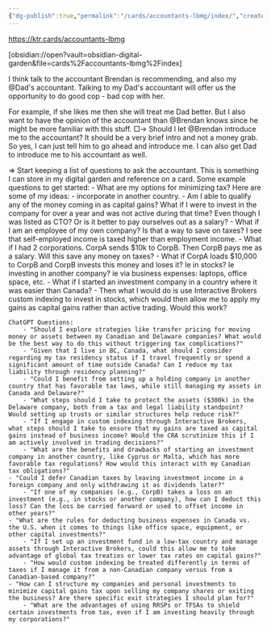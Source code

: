 ```yaml
---
{"dg-publish":true,"permalink":"/cards/accountants-lbmg/index/","created":"2024-10-08T11:27:20.993-07:00","updated":"2024-10-08T11:40:25.050-07:00"}
---
```


https://ktr.cards/accountants-lbmg

[obsidian://open?vault=obsidian-digital-garden&file=cards%2Faccountants-lbmg%2Findex]



I think talk to the accountant Brendan is recommending, and also my @Dad's accountant. Talking to my Dad's accountant will offer us the opportunity to do good cop - bad cop with her. 

For example, if she likes me then she will treat me Dad better. But I also want to have the opinion of the accountant than @Brendan knows since he might be more familiar with this stuff.
  □-> Should I let @Brendan introduce me to the accountant? It should be a very brief intro and not a money grab. So yes, I can just tell him to go ahead and introduce me. I can also get Dad to introduce me to his accountant as well.
 
 
 
 
 => Start keeping a list of questions to ask the accountant. This is something I can store in my digital garden and reference on a card. 
    Some example questions to get started:
      - What are my options for minimizing tax? 
        Here are some of my ideas: 
          - incorporate in another country.
      - Am I able to qualify any of the money coming in as capital gains? What if I were to invest in the company for over a year and was not active during that time? Even though I was listed as CTO? Or is it better to pay ourselves out as a salary?
      - What if I am an employee of my own company? Is that a way to save on taxes? I see that self-employed income is taxed higher than employment income.
      - What if I had 2 corporations. CorpA sends $10k to CorpB. Then CorpB pays me as a salary. Will this save any money on taxes?
          - What if CorpA loads $10,000 to CorpB and CorpB invests this money and loses it? Ie in stocks? Ie investing in another company? ie via business expenses: laptops, office space, etc.
      - What if I started an investment company in a country where it was easier than Canada?
        - Then what I would do is use Interactive Brokers custom indexing to invest in stocks, which would then allow me to apply my gains as capital gains rather than active trading. Would this work?

    ChatGPT Questions:
        - "Should I explore strategies like transfer pricing for moving money or assets between my Canadian and Delaware companies? What would be the best way to do this without triggering tax complications?"
        - "Given that I live in BC, Canada, what should I consider regarding my tax residency status if I travel frequently or spend a significant amount of time outside Canada? Can I reduce my tax liability through residency planning?"
        - "Could I benefit from setting up a holding company in another country that has favorable tax laws, while still managing my assets in Canada and Delaware?"
        - "What steps should I take to protect the assets ($300k) in the Delaware company, both from a tax and legal liability standpoint? Would setting up trusts or similar structures help reduce risk?"
        - "If I engage in custom indexing through Interactive Brokers, what steps should I take to ensure that my gains are taxed as capital gains instead of business income? Would the CRA scrutinize this if I am actively involved in trading decisions?"
        - "What are the benefits and drawbacks of starting an investment company in another country, like Cyprus or Malta, which has more favorable tax regulations? How would this interact with my Canadian tax obligations?"
	- "Could I defer Canadian taxes by leaving investment income in a foreign company and only withdrawing it as dividends later?"
        - "If one of my companies (e.g., CorpB) takes a loss on an investment (e.g., in stocks or another company), how can I deduct this loss? Can the loss be carried forward or used to offset income in other years?"
	- "What are the rules for deducting business expenses in Canada vs. the U.S. when it comes to things like office space, equipment, or other capital investments?"
        - "If I set up an investment fund in a low-tax country and manage assets through Interactive Brokers, could this allow me to take advantage of global tax treaties or lower tax rates on capital gains?"
        - "How would custom indexing be treated differently in terms of taxes if I manage it from a non-Canadian company versus from a Canadian-based company?"
	- "How can I structure my companies and personal investments to minimize capital gains tax upon selling my company shares or exiting the business? Are there specific exit strategies I should plan for?"
        - "What are the advantages of using RRSPs or TFSAs to shield certain investments from tax, even if I am investing heavily through my corporations?"

